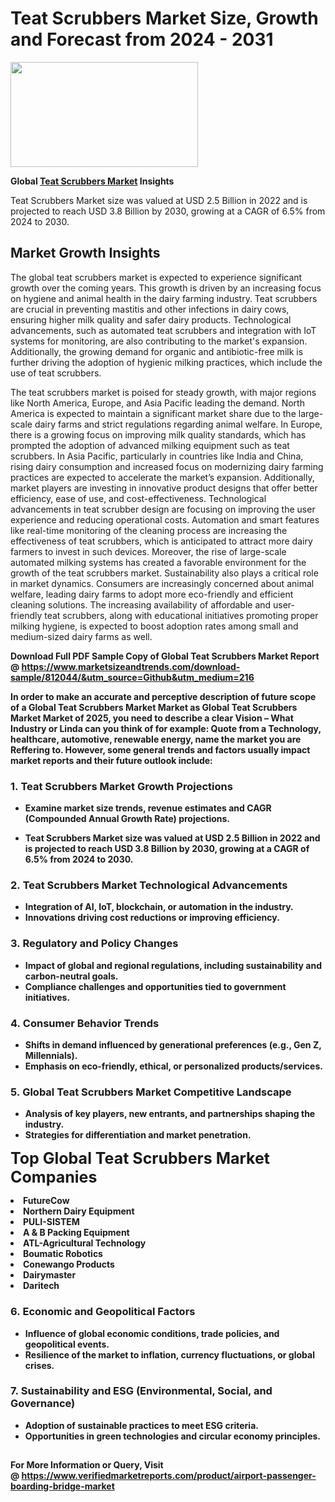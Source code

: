 <H1>Teat Scrubbers Market Size, Growth and Forecast from 2024 - 2031</H1><img class="aligncenter size-medium wp-image-584254" src="https://thirdeyenews.in/wp-content/uploads/2024/09/Global-Market-Research-300x168.jpeg" alt="" width="300" height="168" /><p><strong>Global&nbsp;<a href="https://www.marketsizeandtrends.com/download-sample/812044/&amp;utm_source=Github&utm_medium=216">Teat Scrubbers Market</a> Insights</strong></p><p>Teat Scrubbers Market size was valued at USD 2.5 Billion in 2022 and is projected to reach USD 3.8 Billion by 2030, growing at a CAGR of 6.5% from 2024 to 2030.</p><p><h2>Market Growth Insights</h2> <p>The global teat scrubbers market is expected to experience significant growth over the coming years. This growth is driven by an increasing focus on hygiene and animal health in the dairy farming industry. Teat scrubbers are crucial in preventing mastitis and other infections in dairy cows, ensuring higher milk quality and safer dairy products. Technological advancements, such as automated teat scrubbers and integration with IoT systems for monitoring, are also contributing to the market's expansion. Additionally, the growing demand for organic and antibiotic-free milk is further driving the adoption of hygienic milking practices, which include the use of teat scrubbers.</p> <p><strong></strong></p> <p>The teat scrubbers market is poised for steady growth, with major regions like North America, Europe, and Asia Pacific leading the demand. North America is expected to maintain a significant market share due to the large-scale dairy farms and strict regulations regarding animal welfare. In Europe, there is a growing focus on improving milk quality standards, which has prompted the adoption of advanced milking equipment such as teat scrubbers. In Asia Pacific, particularly in countries like India and China, rising dairy consumption and increased focus on modernizing dairy farming practices are expected to accelerate the market’s expansion. Additionally, market players are investing in innovative product designs that offer better efficiency, ease of use, and cost-effectiveness. Technological advancements in teat scrubber design are focusing on improving the user experience and reducing operational costs. Automation and smart features like real-time monitoring of the cleaning process are increasing the effectiveness of teat scrubbers, which is anticipated to attract more dairy farmers to invest in such devices. Moreover, the rise of large-scale automated milking systems has created a favorable environment for the growth of the teat scrubbers market. Sustainability also plays a critical role in market dynamics. Consumers are increasingly concerned about animal welfare, leading dairy farms to adopt more eco-friendly and efficient cleaning solutions. The increasing availability of affordable and user-friendly teat scrubbers, along with educational initiatives promoting proper milking hygiene, is expected to boost adoption rates among small and medium-sized dairy farms as well. <p><strong></p><p><span class=""><strong>Download Full PDF Sample Copy of Global Teat Scrubbers Market Report</strong> @ <a href="https://www.marketsizeandtrends.com/download-sample/812044/&amp;utm_source=Github&utm_medium=216" target="_blank">https://www.marketsizeandtrends.com/download-sample/812044/&amp;utm_source=Github&utm_medium=216</a></span></p><p>In order to make an accurate and perceptive description of future scope of a Global&nbsp;Teat Scrubbers Market Market as Global&nbsp;Teat Scrubbers Market Market of 2025, you need to describe a clear Vision &ndash; What Industry or Linda can you think of for example: Quote from a Technology, healthcare, automotive, renewable energy, name the market you are Reffering to. However, some general trends and factors usually impact market reports and their future outlook include:</p><h3>1.&nbsp;<strong>Teat Scrubbers Market Growth Projections</strong></h3><ul><li>Examine market size trends, revenue estimates and CAGR (Compounded Annual Growth Rate) projections.</li><li><p>Teat Scrubbers Market size was valued at USD 2.5 Billion in 2022 and is projected to reach USD 3.8 Billion by 2030, growing at a CAGR of 6.5% from 2024 to 2030.</p></li></ul><h3>2.&nbsp;<strong>Teat Scrubbers Market Technological Advancements</strong></h3><ul><li>Integration of AI, IoT, blockchain, or automation in the industry.</li><li>Innovations driving cost reductions or improving efficiency.</li></ul><h3>3.&nbsp;<strong>Regulatory and Policy Changes</strong></h3><ul><li>Impact of global and regional regulations, including sustainability and carbon-neutral goals.</li><li>Compliance challenges and opportunities tied to government initiatives.</li></ul><h3>4.&nbsp;<strong>Consumer Behavior Trends</strong></h3><ul><li>Shifts in demand influenced by generational preferences (e.g., Gen Z, Millennials).</li><li>Emphasis on eco-friendly, ethical, or personalized products/services.</li></ul><h3>5.&nbsp;<strong>Global Teat Scrubbers Market Competitive Landscape</strong></h3><ul><li>Analysis of key players, new entrants, and partnerships shaping the industry.</li><li>Strategies for differentiation and market penetration.</li></ul><p data-pm-slice="1 1 []"><span style="color: inherit; font-family: inherit; font-size: 25px;">Top Global Teat Scrubbers Market Companies</span></p><div class="" data-test-id=""><p><li>FutureCow</li><li> Northern Dairy Equipment</li><li> PULI-SISTEM</li><li> A & B Packing Equipment</li><li> ATL-Agricultural Technology</li><li> Boumatic Robotics</li><li> Conewango Products</li><li> Dairymaster</li><li> Daritech</li></p></div><h3>6.&nbsp;<strong>Economic and Geopolitical Factors</strong></h3><ul><li>Influence of global economic conditions, trade policies, and geopolitical events.</li><li>Resilience of the market to inflation, currency fluctuations, or global crises.</li></ul><h3>7.&nbsp;<strong>Sustainability and ESG (Environmental, Social, and Governance)</strong></h3><ul><li>Adoption of sustainable practices to meet ESG criteria.</li><li>Opportunities in green technologies and circular economy principles.</li></ul><h2><strong style="font-size: 14px;">For More Information or Query, Visit @&nbsp;</strong><a style="background-color: #ffffff; font-size: 14px;" href="https://www.marketsizeandtrends.com/report/teat-scrubbers-market/" target="_blank">https://www.verifiedmarketreports.com/product/airport-passenger-boarding-bridge-market</a></h2>
